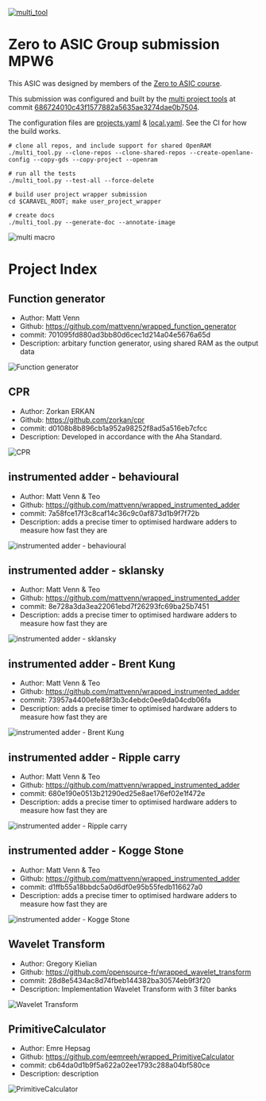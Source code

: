 
[![multi_tool](https://github.com/mattvenn/zero_to_asic_mpw6/actions/workflows/multi_tool.yaml/badge.svg)](https://github.com/mattvenn/zero_to_asic_mpw6/actions/workflows/multi_tool.yaml)

# Zero to ASIC Group submission MPW6

This ASIC was designed by members of the [Zero to ASIC course](https://zerotoasiccourse.com).

This submission was configured and built by the [multi project tools](https://github.com/mattvenn/multi_project_tools) at commit [686724010c43f1577882a5635ae3274dae0b7504](https://github.com/mattvenn/multi_project_tools/commit/686724010c43f1577882a5635ae3274dae0b7504).

The configuration files are [projects.yaml](projects.yaml) & [local.yaml](local.yaml). See the CI for how the build works.

    # clone all repos, and include support for shared OpenRAM
    ./multi_tool.py --clone-repos --clone-shared-repos --create-openlane-config --copy-gds --copy-project --openram

    # run all the tests
    ./multi_tool.py --test-all --force-delete

    # build user project wrapper submission
    cd $CARAVEL_ROOT; make user_project_wrapper

    # create docs
    ./multi_tool.py --generate-doc --annotate-image

![multi macro](pics/multi_macro_annotated.png)

# Project Index

## Function generator

* Author: Matt Venn
* Github: https://github.com/mattvenn/wrapped_function_generator
* commit: 701095fd880ad3bb80d6cec1d214a04e5676a65d
* Description: arbitary function generator, using shared RAM as the output data

![Function generator](pics/function_generator.png)

## CPR

* Author: Zorkan ERKAN
* Github: https://github.com/zorkan/cpr
* commit: d0108b8b896cb1a952a98252f8ad5a516eb7cfcc
* Description: Developed in accordance with the Aha Standard.

![CPR](pics/cpr.png)

## instrumented adder - behavioural

* Author: Matt Venn & Teo
* Github: https://github.com/mattvenn/wrapped_instrumented_adder
* commit: 7a58fce17f3c8caf14c36c9c0af873d1b9f7f72b
* Description: adds a precise timer to optimised hardware adders to measure how fast they are

![instrumented adder - behavioural](pics/empty.png)

## instrumented adder - sklansky

* Author: Matt Venn & Teo
* Github: https://github.com/mattvenn/wrapped_instrumented_adder
* commit: 8e728a3da3ea22061ebd7f26293fc69ba25b7451
* Description: adds a precise timer to optimised hardware adders to measure how fast they are

![instrumented adder - sklansky](pics/empty.png)

## instrumented adder - Brent Kung

* Author: Matt Venn & Teo
* Github: https://github.com/mattvenn/wrapped_instrumented_adder
* commit: 73957a4400efe88f3b3c4ebdc0ee9da04cdb06fa
* Description: adds a precise timer to optimised hardware adders to measure how fast they are

![instrumented adder - Brent Kung](pics/empty.png)

## instrumented adder - Ripple carry

* Author: Matt Venn & Teo
* Github: https://github.com/mattvenn/wrapped_instrumented_adder
* commit: 680e190e0513b21290ed25e8ae176ef02e1f472e
* Description: adds a precise timer to optimised hardware adders to measure how fast they are

![instrumented adder - Ripple carry](pics/empty.png)

## instrumented adder - Kogge Stone

* Author: Matt Venn & Teo
* Github: https://github.com/mattvenn/wrapped_instrumented_adder
* commit: d1ffb55a18bbdc5a0d6df0e95b55fedb116627a0
* Description: adds a precise timer to optimised hardware adders to measure how fast they are

![instrumented adder - Kogge Stone](pics/empty.png)

## Wavelet Transform

* Author: Gregory Kielian
* Github: https://github.com/opensource-fr/wrapped_wavelet_transform
* commit: 28d8e5434ac8d74fbeb144382ba30574eb9f3f20
* Description: Implementation Wavelet Transform with 3 filter banks

![Wavelet Transform](pics/gds_image.png)

## PrimitiveCalculator

* Author: Emre Hepsag
* Github: https://github.com/eemreeh/wrapped_PrimitiveCalculator
* commit: cb64da0d1b9f5a622a02ee1793c288a04bf580ce
* Description: description

![PrimitiveCalculator](pics/PrimitiveCalculator.png)

